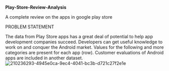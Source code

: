 **Play-Store-Review-Analysis**

A complete review on the apps in google play store

PROBLEM STATEMENT

The data from Play Store apps has a great deal of potential to help app development companies succeed. Developers can get useful knowledge to work on and conquer the Android market. Values for the following and more categories are present for each app (row). Customer evaluations of Android apps are included in another dataset.
![210236293-4945e0ca-9ec4-4041-bc3b-d721c27f2e1e](https://github.com/KamalRawalCS/Play-Store-App-Review-Analysis/assets/138231554/a53b97f5-104b-4447-8f4d-c64e84c2cfdb)
